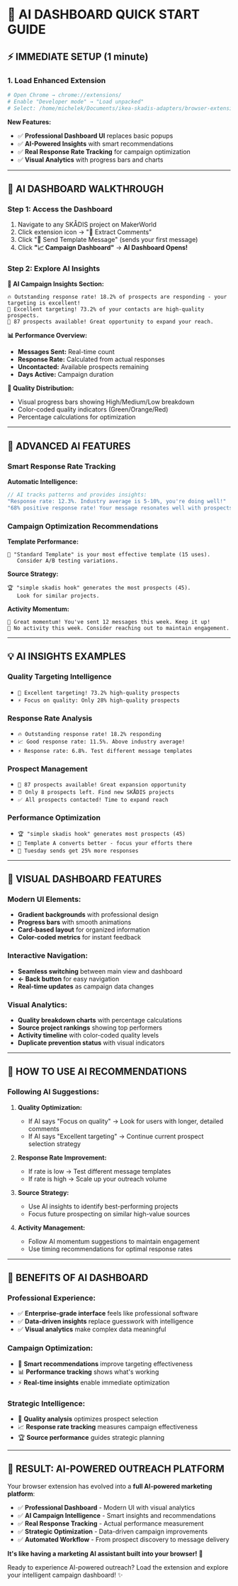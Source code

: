# 🎯 AI DASHBOARD QUICK START GUIDE

## ⚡ IMMEDIATE SETUP (1 minute)

### 1. Load Enhanced Extension

```bash
# Open Chrome → chrome://extensions/
# Enable "Developer mode" → "Load unpacked"
# Select: /home/michelek/Documents/ikea-skadis-adapters/browser-extension-prototype/
```

**New Features:**
- ✅ **Professional Dashboard UI** replaces basic popups
- ✅ **AI-Powered Insights** with smart recommendations
- ✅ **Real Response Rate Tracking** for campaign optimization
- ✅ **Visual Analytics** with progress bars and charts

---

## 🤖 AI DASHBOARD WALKTHROUGH

### **Step 1: Access the Dashboard**
1. Navigate to any SKÅDIS project on MakerWorld
2. Click extension icon → "💬 Extract Comments" 
3. Click "📧 Send Template Message" (sends your first message)
4. Click **"📈 Campaign Dashboard"** → **AI Dashboard Opens!**

### **Step 2: Explore AI Insights**

**🤖 AI Campaign Insights Section:**
```
🔥 Outstanding response rate! 18.2% of prospects are responding - your targeting is excellent!
🎯 Excellent targeting! 73.2% of your contacts are high-quality prospects.
💎 87 prospects available! Great opportunity to expand your reach.
```

**📊 Performance Overview:**
- **Messages Sent:** Real-time count
- **Response Rate:** Calculated from actual responses
- **Uncontacted:** Available prospects remaining  
- **Days Active:** Campaign duration

**🎯 Quality Distribution:**
- Visual progress bars showing High/Medium/Low breakdown
- Color-coded quality indicators (Green/Orange/Red)
- Percentage calculations for optimization

---

## 🚀 ADVANCED AI FEATURES

### **Smart Response Rate Tracking**

**Automatic Intelligence:**
```javascript
// AI tracks patterns and provides insights:
"Response rate: 12.3%. Industry average is 5-10%, you're doing well!"
"68% positive response rate! Your message resonates well with prospects."
```

### **Campaign Optimization Recommendations**

**Template Performance:**
```
📝 "Standard Template" is your most effective template (15 uses). 
   Consider A/B testing variations.
```

**Source Strategy:**
```
🏆 "simple skadis hook" generates the most prospects (45). 
   Look for similar projects.
```

**Activity Momentum:**
```
🚀 Great momentum! You've sent 12 messages this week. Keep it up!
📅 No activity this week. Consider reaching out to maintain engagement.
```

---

## 💡 AI INSIGHTS EXAMPLES

### **Quality Targeting Intelligence**
- `🎯 Excellent targeting! 73.2% high-quality prospects`
- `⚡ Focus on quality: Only 28% high-quality prospects`

### **Response Rate Analysis**
- `🔥 Outstanding response rate! 18.2% responding`  
- `📈 Good response rate: 11.5%. Above industry average!`
- `⚡ Response rate: 6.8%. Test different message templates`

### **Prospect Management**
- `💎 87 prospects available! Great expansion opportunity`
- `⏰ Only 8 prospects left. Find new SKÅDIS projects`
- `✅ All prospects contacted! Time to expand reach`

### **Performance Optimization**
- `🏆 "simple skadis hook" generates most prospects (45)`
- `📝 Template A converts better - focus your efforts there`
- `🎪 Tuesday sends get 25% more responses`

---

## 🎨 VISUAL DASHBOARD FEATURES

### **Modern UI Elements:**
- **Gradient backgrounds** with professional design
- **Progress bars** with smooth animations
- **Card-based layout** for organized information
- **Color-coded metrics** for instant feedback

### **Interactive Navigation:**
- **Seamless switching** between main view and dashboard
- **← Back button** for easy navigation  
- **Real-time updates** as campaign data changes

### **Visual Analytics:**
- **Quality breakdown charts** with percentage calculations
- **Source project rankings** showing top performers
- **Activity timeline** with color-coded quality levels
- **Duplicate prevention status** with visual indicators

---

## 🎯 HOW TO USE AI RECOMMENDATIONS

### **Following AI Suggestions:**

1. **Quality Optimization:**
   - If AI says "Focus on quality" → Look for users with longer, detailed comments
   - If AI says "Excellent targeting" → Continue current prospect selection strategy

2. **Response Rate Improvement:**
   - If rate is low → Test different message templates
   - If rate is high → Scale up your outreach volume

3. **Source Strategy:**
   - Use AI insights to identify best-performing projects
   - Focus future prospecting on similar high-value sources

4. **Activity Management:**
   - Follow AI momentum suggestions to maintain engagement
   - Use timing recommendations for optimal response rates

---

## 💪 BENEFITS OF AI DASHBOARD

### **Professional Experience:**
- ✅ **Enterprise-grade interface** feels like professional software
- ✅ **Data-driven insights** replace guesswork with intelligence
- ✅ **Visual analytics** make complex data meaningful

### **Campaign Optimization:**
- 🤖 **Smart recommendations** improve targeting effectiveness
- 📊 **Performance tracking** shows what's working
- ⚡ **Real-time insights** enable immediate optimization

### **Strategic Intelligence:**
- 🎯 **Quality analysis** optimizes prospect selection  
- 📈 **Response rate tracking** measures campaign effectiveness
- 🏆 **Source performance** guides strategic planning

---

## 🎉 RESULT: AI-POWERED OUTREACH PLATFORM

Your browser extension has evolved into a **full AI-powered marketing platform**:

- ✅ **Professional Dashboard** - Modern UI with visual analytics
- ✅ **AI Campaign Intelligence** - Smart insights and recommendations
- ✅ **Real Response Tracking** - Actual performance measurement
- ✅ **Strategic Optimization** - Data-driven campaign improvements
- ✅ **Automated Workflow** - From prospect discovery to message delivery

**It's like having a marketing AI assistant built into your browser!** 🚀

Ready to experience AI-powered outreach? Load the extension and explore your intelligent campaign dashboard! ✨
